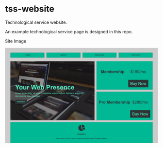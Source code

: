# tss-website
Technological service website.<br>

An example technological service page is designed in this repo.<br>

Site Image<br>

![alt text](https://github.com/ahmetmetinarslan/tss-website/blob/main/1.png?raw=true)
